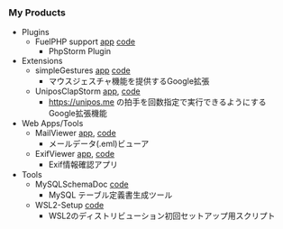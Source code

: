 <!--
**RyutaKojima/RyutaKojima** is a ✨ _special_ ✨ repository because its `README.md` (this file) appears on your GitHub profile.

Here are some ideas to get you started:

- 🔭 I’m currently working on ...
- 🌱 I’m currently learning ...
- 👯 I’m looking to collaborate on ...
- 🤔 I’m looking for help with ...
- 💬 Ask me about ...
- 📫 How to reach me: ...
- 😄 Pronouns: ...
- ⚡ Fun fact: ...
-->

### My Products

- Plugins
  - FuelPHP support [app](https://plugins.jetbrains.com/plugin/13534-fuelphp-support) [code](https://github.com/RyutaKojima/idea-php-fuelphp-plugin)
    - PhpStorm Plugin
- Extensions
  - simpleGestures [app](https://chrome.google.com/webstore/detail/simplegestures/flfminafiamnggnldfpilnfnmbgmiegn) [code](https://github.com/RyutaKojima/simpleGestures)
    - マウスジェスチャ機能を提供するGoogle拡張
  - UniposClapStorm [app](https://chrome.google.com/webstore/detail/uniposclapstorm/hklodcpoeofneckldcoholfhffmgdogb), [code](https://github.com/RyutaKojima/unipos-clap-storm-chrome-extension)
    - https://unipos.me の拍手を回数指定で実行できるようにするGoogle拡張機能
- Web Apps/Tools
  - MailViewer [app](https://mail-viewer-app.vercel.app/), [code](https://github.com/RyutaKojima/mail-viewer-app)
    - メールデータ(.eml)ビューア
  - ExifViewer [app](https://ryutakojima.github.io/ExifViewer/), [code](https://github.com/RyutaKojima/ExifViewer)
    - Exif情報確認アプリ
- Tools
  - MySQLSchemaDoc [code](https://github.com/RyutaKojima/MySQLSchemaDoc)
    - MySQL テーブル定義書生成ツール
  - WSL2-Setup [code](https://github.com/RyutaKojima/WSL2-Setup)
    - WSL2のディストリビューション初回セットアップ用スクリプト
